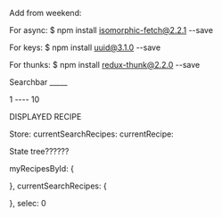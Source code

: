 Add from weekend:

For async:
$ npm install isomorphic-fetch@2.2.1 --save

For keys:
$ npm install uuid@3.1.0 --save

For thunks:
$ npm install redux-thunk@2.2.0 --save




Searchbar _____

1 ---- 10


DISPLAYED RECIPE



Store:
  currentSearchRecipes:
  currentRecipe:


State tree??????

myRecipesById: {

},
currentSearchRecipes: {

},
selec: 0
